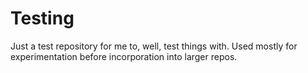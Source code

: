 # Testing

Just a test repository for me to, well, test things with. Used mostly for
experimentation before incorporation into larger repos.
